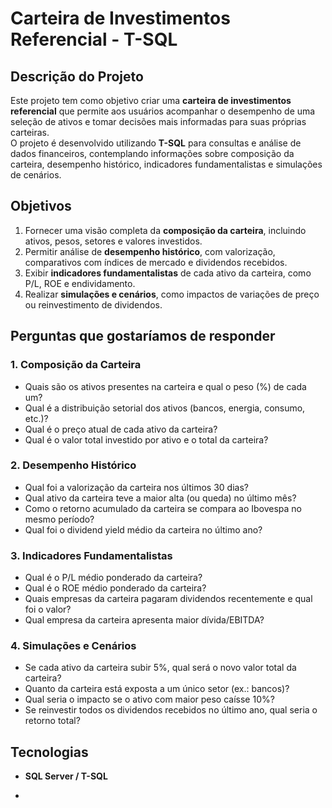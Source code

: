 # Carteira de Investimentos Referencial - T-SQL

## Descrição do Projeto
Este projeto tem como objetivo criar uma **carteira de investimentos referencial** que permite aos usuários acompanhar o desempenho de uma seleção de ativos e tomar decisões mais informadas para suas próprias carteiras.  
O projeto é desenvolvido utilizando **T-SQL** para consultas e análise de dados financeiros, contemplando informações sobre composição da carteira, desempenho histórico, indicadores fundamentalistas e simulações de cenários.

## Objetivos
1. Fornecer uma visão completa da **composição da carteira**, incluindo ativos, pesos, setores e valores investidos.  
2. Permitir análise de **desempenho histórico**, com valorização, comparativos com índices de mercado e dividendos recebidos.  
3. Exibir **indicadores fundamentalistas** de cada ativo da carteira, como P/L, ROE e endividamento.  
4. Realizar **simulações e cenários**, como impactos de variações de preço ou reinvestimento de dividendos.

## Perguntas que gostaríamos de responder

### 1. Composição da Carteira
- Quais são os ativos presentes na carteira e qual o peso (%) de cada um?  
- Qual é a distribuição setorial dos ativos (bancos, energia, consumo, etc.)?  
- Qual é o preço atual de cada ativo da carteira?  
- Qual é o valor total investido por ativo e o total da carteira?

### 2. Desempenho Histórico
- Qual foi a valorização da carteira nos últimos 30 dias?  
- Qual ativo da carteira teve a maior alta (ou queda) no último mês?  
- Como o retorno acumulado da carteira se compara ao Ibovespa no mesmo período?  
- Qual foi o dividend yield médio da carteira no último ano?

### 3. Indicadores Fundamentalistas
- Qual é o P/L médio ponderado da carteira?  
- Qual é o ROE médio ponderado da carteira?  
- Quais empresas da carteira pagaram dividendos recentemente e qual foi o valor?  
- Qual empresa da carteira apresenta maior dívida/EBITDA?

### 4. Simulações e Cenários
- Se cada ativo da carteira subir 5%, qual será o novo valor total da carteira?  
- Quanto da carteira está exposta a um único setor (ex.: bancos)?  
- Qual seria o impacto se o ativo com maior peso caísse 10%?  
- Se reinvestir todos os dividendos recebidos no último ano, qual seria o retorno total?

## Tecnologias
- **SQL Server / T-SQL**

- 
